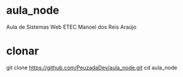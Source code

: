 # aula_node
Aula de Sistemas Web ETEC Manoel dos Reis Araújo

# clonar
git clone https://github.com/PeuzadaDev/aula_node.git
cd aula_node